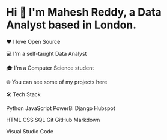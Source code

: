 #                                                             Hi 👋 I'm Mahesh Reddy, a Data Analyst based in London.
❤ I love Open Source

💻 I'm a self-taught Data Analyst

🎓 I'm a Computer Science student

🌐 You can see some of my projects here

🛠  Tech Stack


Python    JavaScript    PowerBi    Django    Hubspot 

HTML    CSS    SQL    Git   GitHub   Markdown

Visual Studio Code  
